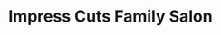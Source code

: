 ---
title: "Impress Cuts Family Salon"
url: /bangalore/impress-cuts-family-salon/
shop: Kosmetik
---
